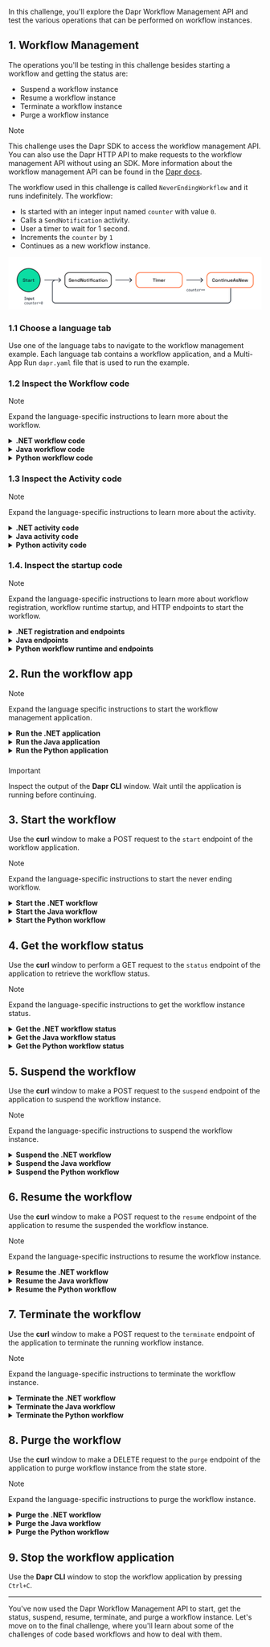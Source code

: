 In this challenge, you'll explore the Dapr Workflow Management API and test the various operations that can be performed on workflow instances.

## 1. Workflow Management

The operations you'll be testing in this challenge besides starting a workflow and getting the status are:

- Suspend a workflow instance
- Resume a workflow instance
- Terminate a workflow instance
- Purge a workflow instance

> [!NOTE]
> This challenge uses the Dapr SDK to access the workflow management API. You can also use the Dapr HTTP API to make requests to the workflow management API without using an SDK. More information about the workflow management API can be found in the [Dapr docs](https://docs.dapr.io/reference/api/workflow_api/).

The workflow used in this challenge is called `NeverEndingWorkflow` and it runs indefinitely. The workflow:

- Is started with an integer input named `counter` with value `0`.
- Calls a `SendNotification` activity.
- User a timer to wait for 1 second.
- Increments the `counter` by `1`
- Continues as a new workflow instance.

![Never Ending Workflow](https://github.com/diagrid-labs/dapr-university-instruqt/blob/main/dapr-workflow/10-workflow-management/images/dapr-uni-wf-management-v1.png?raw=true)

### 1.1 Choose a language tab

Use one of the language tabs to navigate to the workflow management example. Each language tab contains a workflow application, and a Multi-App Run `dapr.yaml` file that is used to run the example.

### 1.2 Inspect the Workflow code

> [!NOTE]
> Expand the language-specific instructions to learn more about the workflow.

<details>
   <summary><b>.NET workflow code</b></summary>

Open the `NeverEndingWorkflow.cs` file located in the `WorkflowManagement` folder. This file contains the workflow code.

The input for this workflow is an integer, and gets incremented by `1` every second. The workflow will run indefinitely.

</details>

<details>
   <summary><b>Java workflow code</b></summary>

Open the `NeverEndingWorkflow.java` file located in the `/src/main/java/io/dapr/springboot/examples/mgmt` folder. This file contains the workflow code.

The input for this workflow is an integer, and gets incremented by `1` every second. The workflow will run indefinitely.

</details>

<details>
   <summary><b>Python workflow code</b></summary>

Open the `never_ending_workflow.py` file located in the `workflow_management` folder. This file contains the workflow code.

The input for this workflow is an integer, and gets incremented by `1` every second. The workflow will run indefinitely.

</details>

### 1.3 Inspect the Activity code

> [!NOTE]
> Expand the language-specific instructions to learn more about the activity.

<details>
   <summary><b>.NET activity code</b></summary>

Open the `SendNotification.cs` file located in the `WorkflowManagement/Activities` folder. This activity only logs the activity input (the counter) and returns true.

</details>

<details>
   <summary><b>Java activity code</b></summary>

Open the `SendNotificationActivity.java` file located in the `/src/main/java/io/dapr/springboot/examples/mgmt` folder. This activity only logs the activity input (the counter) and returns true.

</details>

<details>
   <summary><b>Python activity code</b></summary>

Open the `never_ending_workflow.py` file located in the `workflow_management` folder. The `send_notification` activity function can be found below the workflow definition. The activity only prints the activity input value.

</details>

### 1.4. Inspect the startup code

> [!NOTE]
> Expand the language-specific instructions to learn more about workflow registration, workflow runtime startup, and HTTP endpoints to start the workflow.

<details>
   <summary><b>.NET registration and endpoints</b></summary>

Locate the `Program.cs` file in the `WorkflowManagement` folder. This file contains the code to register the workflows and activities using the `AddDaprWorkflow()` extension method.

The application has the following HTTP endpoints:

- `start/{counter}`, a POST endpoint that is used to start the workflow, and accepts an integer as the input.
- `status/{instanceId}`, a GET endpoint that is used to get the status of the workflow instance, and accepts a workflow instance ID as the input.
- `suspend/{instanceId}`, a POST endpoint that is used to suspend the workflow instance, and accepts a workflow instance ID as the input.
- `resume/{instanceId}`, a POST endpoint that is used to resume a suspended workflow instance, and accepts a workflow instance ID as the input.
- `terminate/{instanceId}`, a POST endpoint that is used to terminate the workflow instance, and accepts a workflow instance ID as the input.
- `purge/{instanceId}`, a DELETE endpoint that is used to delete the workflow instance, and accepts a workflow instance ID as the input.

All methods use the `DaprWorklowClient` to perform the workflow management operations.

</details>

<details>
   <summary><b>Java endpoints</b></summary>

Locate the `WorkflowManagementRestController.java` file in the `/src/main/java/io/dapr/springboot/examples` folder. This file contains the following HTTP endpoints:

- `start/{counter}`, a POST endpoint that is used to start the workflow, and accepts an integer as the input.
- `status/{instanceId}`, a GET endpoint that is used to get the status of the workflow instance, and accepts a workflow instance ID as the input.
- `suspend/{instanceId}`, a POST endpoint that is used to suspend the workflow instance, and accepts a workflow instance ID as the input.
- `resume/{instanceId}`, a POST endpoint that is used to resume a suspended workflow instance, and accepts a workflow instance ID as the input.
- `terminate/{instanceId}`, a POST endpoint that is used to terminate the workflow instance, and accepts a workflow instance ID as the input.
- `purge/{instanceId}`, a DELETE endpoint that is used to delete the workflow instance, and accepts a workflow instance ID as the input.

All methods use the `DaprWorklowClient` to perform the workflow management operations.

</details>

<details>
   <summary><b>Python workflow runtime and endpoints</b></summary>

Locate the `app.py` file in the `workflow_management` folder. This file contains the code to start the workflow runtime and the following HTTP endpoints:

- `start/{counter}`, a POST endpoint that is used to start the workflow, and accepts an integer as the input.
- `status/{instance_id}`, a GET endpoint that is used to get the status of the workflow instance, and accepts a workflow instance ID as the input.
- `suspend/{instance_id}`, a POST endpoint that is used to suspend the workflow instance, and accepts a workflow instance ID as the input.
- `resume/{instance_id}`, a POST endpoint that is used to resume a suspended workflow instance, and accepts a workflow instance ID as the input.
- `terminate/{instance_id}`, a POST endpoint that is used to terminate the workflow instance, and accepts a workflow instance ID as the input.
- `purge/{instance_id}`, a DELETE endpoint that is used to delete the workflow instance, and accepts a workflow instance ID as the input.

All methods use the `DaprWorklowClient` to perform the workflow management operations.

</details>

## 2. Run the workflow app

> [!NOTE]
> Expand the language specific instructions to start the workflow management application.

<details>
   <summary><b>Run the .NET application</b></summary>

Use the **Dapr CLI** window to run the commands.

Navigate to the *csharp/workflow-management* folder:

```bash,run
cd csharp/workflow-management
```

Install the dependencies and build the project:

```bash,run
dotnet build WorkflowManagement
```

Run the application using the Dapr CLI:

```bash,run
dapr run -f .
```

</details>

<details>
   <summary><b>Run the Java application</b></summary>

Use the **Dapr CLI** window to run the commands.

Navigate to the *java/workflow-management* folder:

```bash,run
cd java/workflow-management
```

Build and run the application using Maven:

```bash,run
mvn spring-boot:test-run
```

</details>

<details>
   <summary><b>Run the Python application</b></summary>

Use the **Dapr CLI** window to run the commands.

Navigate to the *python/workflow-management/workflow_management* folder:

```bash,run
cd python/workflow-management/workflow_management
```

Create a virtual environment and activate it:

```bash,run
python3 -m venv venv
source venv/bin/activate
```

Install the dependencies:

```bash,run
pip3 install -r requirements.txt
```

Move one folder up and run the application using the Dapr CLI:

```bash,run
cd ..
dapr run -f .
```

</details>

###

> [!IMPORTANT]
> Inspect the output of the **Dapr CLI** window. Wait until the application is running before continuing.

## 3. Start the workflow

Use the **curl** window to make a POST request to the `start` endpoint of the workflow application.

> [!NOTE]
> Expand the language-specific instructions to start the never ending workflow.

<details>
   <summary><b>Start the .NET workflow</b></summary>

In the **curl** window, run the following command to start the workflow and capture the workflow instance ID:

```curl,run
INSTANCEID=$(curl -s --request POST \
  --url http://localhost:5262/start/0 \
  -i | grep -i "^location:" | sed 's/^location: *//i' | tr -d '\r\n')
```

The **Dapr CLI** window should contain these application log statements:

```text,nocopy
== APP - neverendingworkflow == SendNotification: Received input: 0.
== APP - neverendingworkflow == SendNotification: Received input: 1.
== APP - neverendingworkflow == SendNotification: Received input: 2.
== APP - neverendingworkflow == SendNotification: Received input: 3.
...
```

</details>

<details>
   <summary><b>Start the Java workflow</b></summary>

In the **curl** window, run the following command to start the workflow and capture the workflow instance ID:

```curl,run
INSTANCEID=$(curl -s --request POST --url http://localhost:8080/start/0)
```

The **Dapr CLI** window should contain these application log statements:

```text,nocopy
i.d.s.e.mgmt.SendNotificationActivity    : io.dapr.springboot.examples.mgmt.SendNotificationActivity : Sending Notification: 0
i.d.s.e.mgmt.SendNotificationActivity    : io.dapr.springboot.examples.mgmt.SendNotificationActivity : Sending Notification: 1
i.d.s.e.mgmt.SendNotificationActivity    : io.dapr.springboot.examples.mgmt.SendNotificationActivity : Sending Notification: 2
i.d.s.e.mgmt.SendNotificationActivity    : io.dapr.springboot.examples.mgmt.SendNotificationActivity : Sending Notification: 3
...
```

</details>

<details>
   <summary><b>Start the Python workflow</b></summary>

In the **curl** window, run the following command to start the workflow and capture the workflow instance ID:

```curl,run
INSTANCEID=$(curl -s --request POST \
  --url http://localhost:5262/start/0 \
  -i | grep -o '"instance_id":"[^"]*"' \
   | sed 's/"instance_id":"//;s/"//g' \
   | tr -d '\r\n')
```

The **Dapr CLI** window should contain these application log statements:

```text,nocopy
== APP - neverendingworkflow == send_notification: Received input: 0.
== APP - neverendingworkflow == send_notification: Received input: 1.
== APP - neverendingworkflow == send_notification: Received input: 2.
== APP - neverendingworkflow == send_notification: Received input: 3.
...
```

</details>

## 4. Get the workflow status

Use the **curl** window to perform a GET request to the `status` endpoint of the application to retrieve the workflow status.

> [!NOTE]
> Expand the language-specific instructions to get the workflow instance status.

<details>
   <summary><b>Get the .NET workflow status</b></summary>

Use the **curl** window to perform a GET request to the `status` endpoint of the application to retrieve the workflow status:

```curl,run
curl --request GET  --url http://localhost:5262/status/$INSTANCEID
```

Where `$INSTANCEID` is the environment variable containing the workflow instance ID captured in the previous step.

Expected output:

```json,nocopy
{
   "exists":true,
   "isWorkflowRunning":true,
   "isWorkflowCompleted":false,
   "createdAt":"2025-04-23T15:51:43.0005152+00:00",
   "lastUpdatedAt":"2025-04-23T15:51:43.0114001+00:00",
   "runtimeStatus":0,
   "failureDetails":null
}
```

</details>

<details>
   <summary><b>Get the Java workflow status</b></summary>

Use the **curl** window to perform a GET request to the `status` endpoint of the application to retrieve the workflow status:

```curl,run
curl --request GET  --url http://localhost:8080/status/$INSTANCEID
```

Where `$INSTANCEID` is the environment variable containing the workflow instance ID captured in the previous step.

Expected output:

```json,nocopy
[
   Name: 'io.dapr.springboot.examples.mgmt.NeverEndingWorkflow',
   ID: '<INSTANCEID>',
   RuntimeStatus: RUNNING,
   CreatedAt: 2025-08-29T11:30:11.003Z,
   LastUpdatedAt: 2025-08-29T11:30:11.024Z,
   Input: '<COUNTER>',
   Output: ''
]
```

</details>

<details>
   <summary><b>Get the Python workflow status</b></summary>

Use the **curl** window to perform a GET request to the `status` endpoint of the application to retrieve the workflow status:

```curl,run
curl --request GET --url http://localhost:5262/status/$INSTANCEID
```

Where `$INSTANCEID` is the environment variable containing the workflow instance ID captured in the previous step.

Expected output:

```json,nocopy
{
   "_WorkflowState__obj":
   {
      "instance_id":"736eb41171b94d61a8cb87e64e443c94",
      "name":"never_ending_workflow",
      "runtime_status":0,
      "created_at":"2025-05-20T14:59:29.003416",
      "last_updated_at":"2025-05-20T14:59:29.035188",
      "serialized_input":"29",
      "serialized_output":null,
      "serialized_custom_status":null,
      "failure_details":null
   }
}
```

</details>

## 5. Suspend the workflow

Use the **curl** window to make a POST request to the `suspend` endpoint of the application to suspend the workflow instance.

> [!NOTE]
> Expand the language-specific instructions to suspend the workflow instance.

<details>
   <summary><b>Suspend the .NET workflow</b></summary>

Use the **curl** window to make a POST request to the `suspend` endpoint of the application to suspend the workflow instance:

```curl,run
curl -i --request POST \
  --url http://localhost:5262/suspend/$INSTANCEID
```

Expected output:

```json,nocopy
HTTP/1.1 202 Accepted
Content-Length: 0
Date: Wed, 23 Apr 2025 15:54:08 GMT
Server: Kestrel
```

> [!NOTE]
> The workflow instance has stopped executing. The **Dapr CLI** window should not show any new log statements.

</details>

<details>
   <summary><b>Suspend the Java workflow</b></summary>

Use the **curl** window to make a POST request to the `suspend` endpoint of the application to suspend the workflow instance:

```curl,run
curl -i --request POST \
  --url http://localhost:8080/suspend/$INSTANCEID
```

Expected output:

```json,nocopy
HTTP/1.1 200
Content-Length: 0
Date: Wed, 23 Apr 2025 15:54:08 GMT
```

> [!NOTE]
> The workflow instance has stopped executing. The **Dapr CLI** window should not show any new log statements.

</details>

<details>
   <summary><b>Suspend the Python workflow</b></summary>

Use the **curl** window to make a POST request to the `suspend` endpoint of the application to suspend the workflow instance:

```curl,run
curl -i --request POST \
  --url http://localhost:5262/suspend/$INSTANCEID
```

Expected output:

```json,nocopy
HTTP/1.1 202 Accepted
date: Tue, 20 May 2025 15:01:20 GMT
server: uvicorn
content-length: 4
content-type: application/json
```

> [!NOTE]
> The workflow instance has stopped executing. The **Dapr CLI** window should not show any new log statements.

</details>

## 6. Resume the workflow

Use the **curl** window to make a POST request to the `resume` endpoint of the application to resume the suspended the workflow instance.

> [!NOTE]
> Expand the language-specific instructions to resume the workflow instance.

<details>
   <summary><b>Resume the .NET workflow</b></summary>

Use the **curl** window to make a POST request to the `resume` endpoint of the application to resume the suspended the workflow instance:

```curl,run
curl -i --request POST \
  --url http://localhost:5262/resume/$INSTANCEID
```

Expected output:

```json,nocopy
HTTP/1.1 202 Accepted
Content-Length: 0
Date: Wed, 23 Apr 2025 15:59:17 GMT
Server: Kestrel
```

</details>

<details>
   <summary><b>Resume the Java workflow</b></summary>

Use the **curl** window to make a POST request to the `resume` endpoint of the application to resume the suspended the workflow instance:

```curl,run
curl -i --request POST \
  --url http://localhost:8080/resume/$INSTANCEID
```

Expected output:

```json,nocopy
HTTP/1.1 200
Content-Length: 0
Date: Wed, 23 Apr 2025 15:59:17 GMT
```

</details>

<details>
   <summary><b>Resume the Python workflow</b></summary>

Use the **curl** window to make a POST request to the `resume` endpoint of the application to resume the suspended the workflow instance:

```curl,run
curl -i --request POST \
  --url http://localhost:5262/resume/$INSTANCEID
```

Expected output:

```json,nocopy
HTTP/1.1 202 Accepted
date: Tue, 20 May 2025 15:01:54 GMT
server: uvicorn
content-length: 4
content-type: application/json
```

</details>

## 7. Terminate the workflow

Use the **curl** window to make a POST request to the `terminate` endpoint of the application to terminate the running workflow instance.

> [!NOTE]
> Expand the language-specific instructions to terminate the workflow instance.

<details>
   <summary><b>Terminate the .NET workflow</b></summary>

Use the **curl** window to make a POST request to the `terminate` endpoint of the application to terminate the running workflow instance:

```curl,run
curl -i --request POST \
  --url http://localhost:5262/terminate/$INSTANCEID
```

Expected output:

```json,nocopy
HTTP/1.1 202 Accepted
Content-Length: 0
Date: Wed, 23 Apr 2025 15:59:17 GMT
Server: Kestrel
```

The **Dapr CLI** window should show a log statement about the workflow being terminated:

```text,nocopy
Workflow Actor <INSTANCEID>: workflow completed with status 'ORCHESTRATION_STATUS_TERMINATED' workflowName 'NeverEndingWorkflow'
```

</details>

<details>
   <summary><b>Terminate the Java workflow</b></summary>

Use the **curl** window to make a POST request to the `terminate` endpoint of the application to terminate the running workflow instance:

```curl,run
curl -i --request POST \
  --url http://localhost:8080/terminate/$INSTANCEID
```

Expected output:

```json,nocopy
HTTP/1.1 200
Content-Length: 0
Date: Wed, 23 Apr 2025 15:59:17 GMT
```

</details>

<details>
   <summary><b>Terminate the Python workflow</b></summary>

Use the **curl** window to make a POST request to the `terminate` endpoint of the application to terminate the running workflow instance:

```curl,run
curl -i --request POST \
  --url http://localhost:5262/terminate/$INSTANCEID
```

Expected output:

```json,nocopy
HTTP/1.1 202 Accepted
date: Tue, 20 May 2025 15:02:55 GMT
server: uvicorn
content-length: 4
content-type: application/json
```

The **Dapr CLI** window should show a log statement about the workflow being terminated:

```text,nocopy
Workflow Actor <INSTANCEID>: workflow completed with status 'ORCHESTRATION_STATUS_TERMINATED' workflowName 'never_ending_workflow'
```

</details>

## 8. Purge the workflow

Use the **curl** window to make a DELETE request to the `purge` endpoint of the application to purge workflow instance from the state store.

> [!NOTE]
> Expand the language-specific instructions to purge the workflow instance.

<details>
   <summary><b>Purge the .NET workflow</b></summary>

Use the **curl** window to make a DELETE request to the `purge` endpoint of the application to purge workflow instance from the state store:

```curl,run
curl -i --request DELETE \
  --url http://localhost:5262/purge/$INSTANCEID
```

Expected output:

```json,nocopy
HTTP/1.1 200 OK
Content-Type: application/json; charset=utf-8
Date: Wed, 23 Apr 2025 16:04:08 GMT
Server: Kestrel
Transfer-Encoding: chunked

true
```

</details>

<details>
   <summary><b>Purge the Java workflow</b></summary>

Use the **curl** window to make a DELETE request to the `purge` endpoint of the application to purge workflow instance from the state store:

```curl,run
curl -i --request DELETE \
  --url http://localhost:8080/purge/$INSTANCEID
```

Expected output:

```json,nocopy
HTTP/1.1 200
Content-Type: application/json; charset=utf-8
Date: Wed, 23 Apr 2025 16:04:08 GMT
Transfer-Encoding: chunked

true
```

</details>

<details>
   <summary><b>Purge the Python workflow</b></summary>

Use the **curl** window to make a DELETE request to the `purge` endpoint of the application to purge workflow instance from the state store:

```curl,run
curl -i --request DELETE \
  --url http://localhost:5262/purge/$INSTANCEID
```

Expected output:

```json,nocopy
HTTP/1.1 202 Accepted
date: Tue, 20 May 2025 15:04:17 GMT
server: uvicorn
content-length: 4
content-type: application/json
```

</details>

## 9. Stop the workflow application

Use the **Dapr CLI** window to stop the workflow application by pressing `Ctrl+C`.

---

You've now used the Dapr Workflow Management API to start, get the status, suspend, resume, terminate, and purge a workflow instance. Let's move on to the final challenge, where you'll learn about some of the challenges of code based workflows and how to deal with them.
